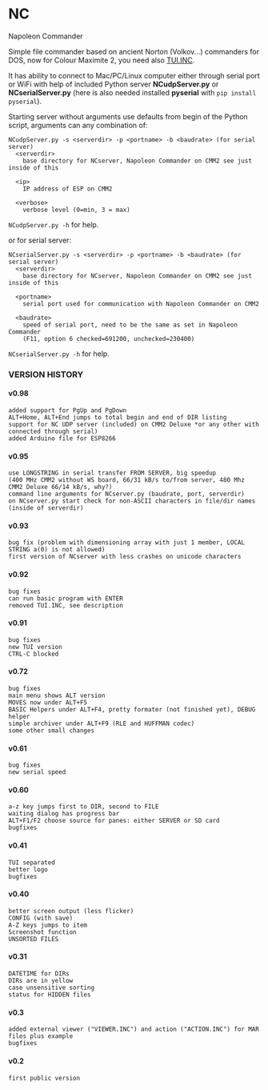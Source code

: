 # NC
 Napoleon Commander

Simple file commander based on ancient Norton (Volkov...) commanders for DOS, now for Colour Maximite 2,
you need also [TUI.INC](https://github.com/jirsoft/TUI/blob/master/TUI.INC).

It has ability to connect to Mac/PC/Linux computer either through serial port or WiFi with help of included Python server **NCudpServer.py** or **NCserialServer.py** (here is also needed installed **pyserial** with `pip install pyserial`).

Starting server without arguments use defaults from begin of the Python script, arguments can any combination of:
```
NCudpServer.py -s <serverdir> -p <portname> -b <baudrate> (for serial server)
  <serverdir>
    base directory for NCserver, Napoleon Commander on CMM2 see just inside of this

  <ip>
    IP address of ESP on CMM2

  <verbose>
    verbose level (0=min, 3 = max)
``` 
`NCudpServer.py -h` for help.

or for serial server:
```
NCserialServer.py -s <serverdir> -p <portname> -b <baudrate> (for serial server)
  <serverdir>
    base directory for NCserver, Napoleon Commander on CMM2 see just inside of this

  <portname>
    serial port used for communication with Napoleon Commander on CMM2

  <baudrate>
    speed of serial port, need to be the same as set in Napoleon Commander
    (F11, option 6 checked=691200, unchecked=230400)
```
`NCserialServer.py -h` for help.


### VERSION HISTORY
#### v0.98
	added support for PgUp and PgDown
	ALT+Home, ALT+End jumps to total begin and end of DIR listing
	support for NC UDP server (included) on CMM2 Deluxe *or any other with connected through serial)
	added Arduino file for ESP8266

#### v0.95
	use LONGSTRING in serial transfer FROM SERVER, big speedup
	(400 MHz CMM2 without WS board, 66/31 kB/s to/from server, 480 Mhz CMM2 Deluxe 66/14 kB/s, why?) 
	command line arguments for NCserver.py (baudrate, port, serverdir)
	on NCserver.py start check for non-ASCII characters in file/dir names (inside of serverdir)

#### v0.93
	bug fix (problem with dimensioning array with just 1 member, LOCAL STRING a(0) is not allowed)
	first version of NCserver with less crashes on unicode characters

#### v0.92
	bug fixes
	can run basic program with ENTER
	removed TUI.INC, see description
	
#### v0.91
	bug fixes
	new TUI version
	CTRL-C blocked
	
#### v0.72
	bug fixes
	main menu shows ALT version
	MOVES now under ALT+F5
	BASIC Helpers under ALT+F4, pretty formater (not finished yet), DEBUG helper
	simple archiver under ALT+F9 (RLE and HUFFMAN codec)
	some other small changes

#### v0.61
	bug fixes
	new serial speed

#### v0.60
	a-z key jumps first to DIR, second to FILE
	waiting dialog has progress bar
	ALT+F1/F2 choose source for panes: either SERVER or SD card
	bugfixes
	
#### v0.41
	TUI separated
	better logo
	bugfixes

#### v0.40
	better screen output (less flicker)
	CONFIG (with save)
	A-Z keys jumps to item
	Screenshot function
	UNSORTED FILES
	
#### v0.31
	DATETIME for DIRs
	DIRs are in yellow
	case unsensitive sorting
	status for HIDDEN files

#### v0.3
	added external viewer ("VIEWER.INC") and action ("ACTION.INC") for MAR files plus example
	bugfixes


#### v0.2
	first public version
